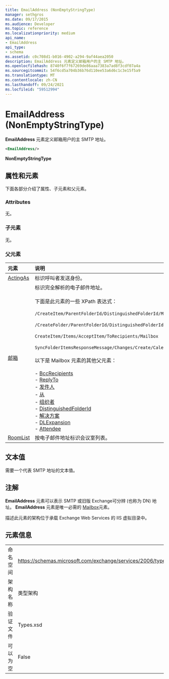 ```yaml
---
title: EmailAddress (NonEmptyStringType)
manager: sethgros
ms.date: 09/17/2015
ms.audience: Developer
ms.topic: reference
ms.localizationpriority: medium
api_name:
- EmailAddress
api_type:
- schema
ms.assetid: c0c708d1-b016-4902-a294-9af44aea2050
description: EmailAddress 元素定义邮箱用户的主 SMTP 地址。
ms.openlocfilehash: 8740f6f7f67269de86aaa7383a7ad8f3cdf07a4a
ms.sourcegitcommit: 54f6cd5a704b36b76d110ee53a6d6c1c3e15f5a9
ms.translationtype: MT
ms.contentlocale: zh-CN
ms.lasthandoff: 09/24/2021
ms.locfileid: "59512994"
---
```

# <a name="emailaddress-nonemptystringtype"></a>EmailAddress (NonEmptyStringType)

**EmailAddress** 元素定义邮箱用户的主 SMTP 地址。 
  
```XML
<EmailAddress/>
```

 **NonEmptyStringType**
## <a name="attributes-and-elements"></a>属性和元素

下面各部分介绍了属性、子元素和父元素。
  
### <a name="attributes"></a>Attributes

无。
  
### <a name="child-elements"></a>子元素

无。
  
### <a name="parent-elements"></a>父元素

|**元素**|**说明**|
|:-----|:-----|
|[ActingAs](actingas.md) <br/> |标识呼叫者发送身份。  <br/> |
|[邮箱](mailbox.md) <br/> | 标识完全解析的电子邮件地址。  <br/><br/>下面是此元素的一些 XPath 表达式：<br/><br/>`/CreateItem/ParentFolderId/DistinguishedFolderId/Mailbox`<br/><br/>`/CreateFolder/ParentFolderId/DistinguishedFolderId/Mailbox`<br/><br/>`CreateItem/Items/AcceptItem/ToRecipients/Mailbox`<br/><br/>`SyncFolderItemsResponseMessage/Changes/Create/CalendarItem/ConflictingMeetings/AcceptItem/CcRecipients/Mailbox`<br/><br/>以下是 Mailbox 元素的其他父元素：<br/><br/>- [BccRecipients](bccrecipients.md) <br/>- [ReplyTo](replyto.md) <br/>- [发件人](sender.md) <br/>- [从](from.md) <br/>- [组织者](organizer.md) <br/>- [DistinguishedFolderId](distinguishedfolderid.md) <br/>- [解决方案](resolution.md) <br/>- [DLExpansion](dlexpansion.md) <br/>- [Attendee](attendee.md) <br/> |
|[RoomList](roomlist.md) <br/> |按电子邮件地址标识会议室列表。  <br/> |
   
## <a name="text-value"></a>文本值

需要一个代表 SMTP 地址的文本值。
  
## <a name="remarks"></a>注解

**EmailAddress** 元素可以表示 SMTP 或旧版 Exchange可分辨 (也称为 DN) 地址。 **EmailAddress** 元素是唯一必需的 [Mailbox](mailbox.md)元素。 
  
描述此元素的架构位于承载 Exchange Web Services 的 IIS 虚拟目录中。
  
## <a name="element-information"></a>元素信息

|||
|:-----|:-----|
|命名空间  <br/> |https://schemas.microsoft.com/exchange/services/2006/types  <br/> |
|架构名称  <br/> |类型架构  <br/> |
|验证文件  <br/> |Types.xsd  <br/> |
|可以为空  <br/> |False  <br/> |
   

